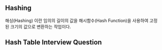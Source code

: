 ## Hashing

해싱(Hashing) 이란 임의의 길이의 값을 해시함수(Hash Function)을 사용하여 고정된 크기의 값으로 변환하는 작업이다. 


## Hash Table Interview Question

